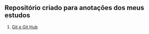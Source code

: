 ## Repositório criado para anotações dos meus estudos

1. [Git e Git Hub](/1/AprendendoGit_GitHub.md)
